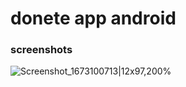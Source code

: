 # donete app android 
### screenshots
![Screenshot_1673100713|12x97,200%](https://user-images.githubusercontent.com/22731845/211155489-2ebf29ae-1d8d-44c5-a3f6-e0525af48f13.png)

